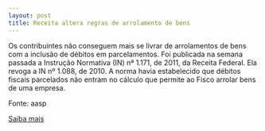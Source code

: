 ```yaml
---
layout: post
title: Receita altera regras de arrolamento de bens
---
```

<p>Os contribuintes não conseguem mais se livrar de arrolamentos de bens com a inclusão de débitos em parcelamentos. Foi publicada na semana passada a Instrução Normativa (IN) nª 1.171, de 2011, da Receita Federal. Ela revoga a IN nº 1.088, de 2010. A norma havia estabelecido que débitos fiscais parcelados não entram no cálculo que permite ao Fisco arrolar bens de uma empresa. </p><p>Fonte: aasp</p><p><a href="http://www.aasp.org.br/aasp/imprensa/clipping/cli_noticia.asp?idnot=10228" target="_blank">Saiba mais</a> </p>

